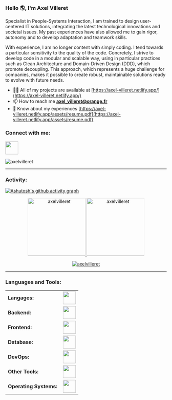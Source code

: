 <link rel="stylesheet" type='text/css' href="https://cdn.jsdelivr.net/gh/devicons/devicon@latest/devicon.min.css" />

### Hello 🌎, I'm Axel Villeret

Specialist in People-Systems Interaction, I am trained to design user-centered IT solutions, integrating the latest technological innovations and societal issues. My past experiences have also allowed me to gain rigor, autonomy and to develop adaptation and teamwork skills.

With experience, I am no longer content with simply coding. I tend towards a particular sensitivity to the quality of the code. Concretely, I strive to develop code in a modular and scalable way, using in particular practices such as Clean Architecture and Domain-Driven Design (DDD), which promote decoupling. This approach, which represents a huge challenge for companies, makes it possible to create robust, maintainable solutions ready to evolve with future needs.

- 👨‍💻 All of my projects are available at [https://axel-villeret.netlify.app/](https://axel-villeret.netlify.app/)
- 📫 How to reach me **axel_villeret@orange.fr**
- 📄 Know about my experiences [https://axel-villeret.netlify.app/assets/resume.pdf](https://axel-villeret.netlify.app/assets/resume.pdf)

<h3 align="left">Connect with me:</h3>
<p align="left">
<a href="https://linkedin.com/in/axel-villeret" target="blank"><img height="40" src="https://skillicons.dev/icons?i=linkedin"/></a>
</p>

<p align="left"> <img src="https://komarev.com/ghpvc/?username=axelvilleret&label=Profile%20views&color=0e75b6&style=flat" alt="axelvilleret" /> </p>


------
<h3 align="left">Activity:</h3>

[![Ashutosh's github activity graph](https://github-readme-activity-graph.vercel.app/graph?username=axelvilleret&bg_color=100f0f&color=4c5e9e&line=4c569e&point=403e41&area=true&hide_border=true)](https://github.com/ashutosh00710/github-readme-activity-graph)

<div align="center">
  <a href="https://github.com/axelvilleret">
    <img height="180em" src="https://github-readme-stats.vercel.app/api/top-langs?username=axelvilleret&show_icons=true&locale=en&layout=compact&theme=tokyonight" alt="axelvilleret"/>
    <img height="180em" src="https://github-readme-stats.vercel.app/api?username=axelvilleret&show_icons=true&locale=en&layout=compact&theme=tokyonight" alt="axelvilleret"/>
  </a>
</div>
<p align="center">
  <a href="https://github.com/axelvilleret">
    <img src="https://github-readme-streak-stats.herokuapp.com/?user=axelvilleret&&theme=tokyonight" alt="axelvilleret" />
  </a>
</p>

------
<h3 align="left">Languages and Tools:</h3>
<table>
  <tr>
        <td style="font-weight: bold; padding-right: 10px; vertical-align: center; border: none;">Langages:</td>
        <td><img height="40" src="https://skillicons.dev/icons?i=python,c,cpp,java,js,php,kotlin"/></td>
    </tr>
    <tr>
        <td style="font-weight: bold; padding-right: 10px; vertical-align: center; border: none;">Backend:</td>
        <td><img height="40" src="https://skillicons.dev/icons?i=spring,symfony,django,nodejs"/></td>
    </tr>
    <tr>
        <td style="font-weight: bold; padding-right: 10px; vertical-align: center;">Frontend:</td>
        <td><img height="40" src="https://skillicons.dev/icons?i=angular,react,vue,tailwind"/></td>
    </tr>
    <tr>
        <td style="font-weight: bold; padding-right: 10px; vertical-align: center; border: none;">Database:</td>
        <td><img height="40" src="https://skillicons.dev/icons?i=mysql,postgresql,mongodb,firebase"/></td>
    </tr>
    <tr>
        <td style="font-weight: bold; padding-right: 10px; vertical-align: center; border: none;">DevOps:</td>
        <td><img height="40" src="https://skillicons.dev/icons?i=git,github,docker,jenkins"/></td>
    </tr>
    <tr>
        <td style="font-weight: bold; padding-right: 10px; vertical-align: center; border: none;">Other Tools:</td>
        <td><img height="40" src="https://skillicons.dev/icons?i=figma,postman,wordpress"/></td>
    </tr>
    <tr>
        <td style="font-weight: bold; padding-right: 10px; vertical-align: center; border: none;">Operating Systems:</td>
        <td><img height="40" src="https://skillicons.dev/icons?i=windows,ubuntu"/></td>
    </tr>
</table>
